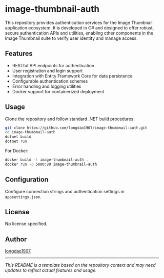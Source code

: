 # image-thumbnail-auth

This repository provides authentication services for the Image Thumbnail application ecosystem. It is developed in C# and designed to offer robust, secure authentication APIs and utilities, enabling other components in the Image Thumbnail suite to verify user identity and manage access.

## Features

- RESTful API endpoints for authentication
- User registration and login support
- Integration with Entity Framework Core for data persistence
- Configurable authentication schemes
- Error handling and logging utilities
- Docker support for containerized deployment

## Usage

Clone the repository and follow standard .NET build procedures:

```bash
git clone https://github.com/longdao1907/image-thumbnail-auth.git
cd image-thumbnail-auth
dotnet build
dotnet run
```

For Docker:

```bash
docker build -t image-thumbnail-auth .
docker run -p 5000:80 image-thumbnail-auth
```

## Configuration

Configure connection strings and authentication settings in `appsettings.json`.

## License

No license specified.

## Author

[longdao1907](https://github.com/longdao1907)

---

*This README is a template based on the repository context and may need updates to reflect actual features and usage.*
